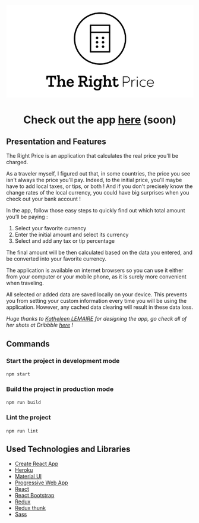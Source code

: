  <div align="center">
    <img alt="The Right Price Logo" src="/public/logo.png" style="cursor : default;"/>
    <h1 align="center">Check out the app <a href="https://github.com/BenPrt/the-right-price">here</a> (soon)</h1>
 </div>
 
## Presentation and Features
 
The Right Price is an application that calculates the real price you'll be charged.
 
As a traveler myself, I figured out that, in some countries, the price you see isn't always the price you'll pay. Indeed, to the initial price, you'll maybe have to add local taxes, or tips, or both ! And if you don't precisely know the change rates of the local currency, you could have big surprises when you check out your bank account !

In the app, follow those easy steps to quickly find out which total amount you’ll be paying :

1. Select your favorite currency
2. Enter the initial amount and select its currency
3. Select and add any tax or tip percentage

The final amount will be then calculated based on the data you entered, and be converted into your favorite currency.

The application is available on internet browsers so you can use it either from your computer or your mobile phone, as it is surely more convenient when traveling.

All selected or added data are saved locally on your device. This prevents you from setting your custom information every time you will be using the application. However, any cached data clearing will result in these data loss.

_Huge thanks to [Katheleen LEMAIRE](https://www.linkedin.com/in/katheleenlmr) for designing the app, go check all of her shots at Dribbble [here](https://dribbble.com/katheleen-lmr) !_

## Commands

### Start the project in development mode

`npm start`

### Build the project in production mode

`npm run build`

### Lint the project

`npm run lint`

## Used Technologies and Libraries

- [Create React App](https://github.com/facebook/create-react-app)
- [Heroku](https://www.heroku.com/)
- [Material UI](https://material-ui.com/)
- [Progressive Web App](https://web.dev/progressive-web-apps/)
- [React](https://reactjs.org/)
- [React Bootstrap](https://react-bootstrap.github.io/)
- [Redux](https://redux.js.org/)
- [Redux thunk](https://github.com/reduxjs/redux-thunk)
- [Sass](https://sass-lang.com/)
